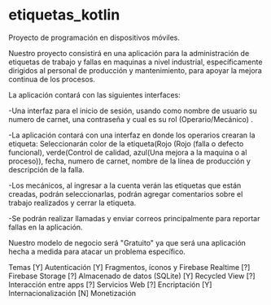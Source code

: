 # etiquetas_kotlin
Proyecto de programación en dispositivos móviles.


Nuestro proyecto consistirá en una aplicación para la administración de etiquetas de trabajo y fallas en maquinas a nivel industrial, específicamente dirigidos al personal de producción y mantenimiento, para apoyar la mejora continua de los procesos.

La aplicación contará con las siguientes interfaces:

-Una interfaz para el inicio de sesión, usando como nombre de usuario su numero de carnet, una contraseña y cual es su rol (Operario/Mecánico) .

-La aplicación contará con una interfaz en donde los operarios crearan la etiqueta:
Seleccionarán color de la etiqueta(Rojo (Rojo (falla o defecto funcional), verde(Control de calidad, azul(Una mejora a la maquina o al proceso)), fecha, numero de carnet, nombre de la línea de producción y descripción de la falla.

-Los mecánicos, al ingresar a la cuenta verán las etiquetas que están creadas, podrán seleccionarlas, podrán agregar comentarios sobre el trabajo realizados y cerrar la etiqueta.

-Se podrán realizar llamadas y enviar correos principalmente para reportar fallas en la aplicación.

Nuestro modelo de negocio será "Gratuito" ya que será una aplicación hecha a medida para atacar un problema específico.

Temas
[Y] Autenticación
[Y] Fragmentos, íconos y Firebase Realtime
[?] Firebase Storage
[?] Almacenado de datos (SQLite)
[Y] Recycled View
[?] Interacción entre apps
[?] Servicios Web
[?] Encriptación
[Y] Internacionalización
[N] Monetización